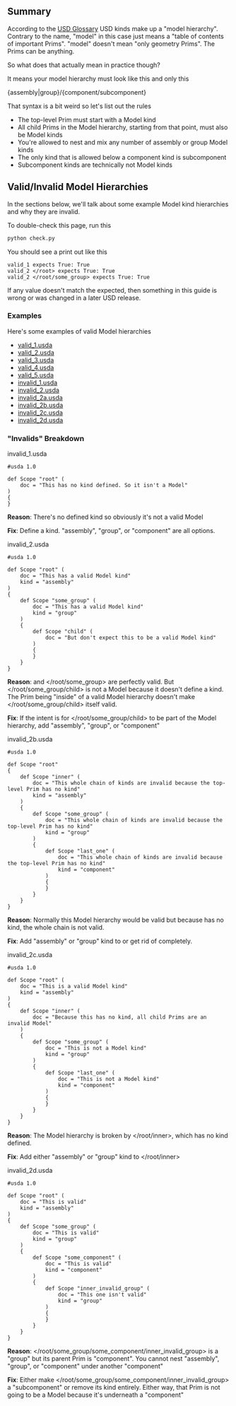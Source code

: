 ## Summary

According to the
[USD Glossary](https://graphics.pixar.com/usd/docs/USD-Glossary.html#USDGlossary-ModelHierarchy)
USD kinds make up a "model hierarchy". Contrary to the name, "model" in
this case just means a "table of contents of important Prims". "model"
doesn't mean "only geometry Prims". The Prims can be anything.

So what does that actually mean in practice though?

It means your model hierarchy must look like this and only this

{assembly|group}/{component/subcomponent}

That syntax is a bit weird so let's list out the rules

- The top-level Prim must start with a Model kind
- All child Prims in the Model hierarchy, starting from that point, must also be Model kinds
- You're allowed to nest and mix any number of assembly or group Model kinds
- The only kind that is allowed below a component kind is subcomponent
- Subcomponent kinds are technically not Model kinds


## Valid/Invalid Model Hierarchies

In the sections below, we'll talk about some example Model kind hierarchies and why they are invalid.

To double-check this page, run this

```sh
python check.py
```

You should see a print out like this

```
valid_1 expects True: True
valid_2 </root> expects True: True
valid_2 </root/some_group> expects True: True
```

If any value doesn't match the expected, then something in this guide is
wrong or was changed in a later USD release.


### Examples

Here's some examples of valid Model hierarchies

- [valid_1.usda](valid_1.usda)
- [valid_2.usda](valid_2.usda)
- [valid_3.usda](valid_3.usda)
- [valid_4.usda](valid_4.usda)
- [valid_5.usda](valid_5.usda)
- [invalid_1.usda](invalid_1.usda)
- [invalid_2.usda](invalid_2.usda)
- [invalid_2a.usda](invalid_2a.usda)
- [invalid_2b.usda](invalid_2b.usda)
- [invalid_2c.usda](invalid_2c.usda)
- [invalid_2d.usda](invalid_2d.usda)


### "Invalids" Breakdown

invalid_1.usda
```usda
#usda 1.0

def Scope "root" (
    doc = "This has no kind defined. So it isn't a Model"
)
{
}
```

**Reason**: There's no defined kind so obviously it's not a valid Model

**Fix**: Define a kind. "assembly", "group", or "component" are all options.


invalid_2.usda
```usda
#usda 1.0

def Scope "root" (
    doc = "This has a valid Model kind"
    kind = "assembly"
)
{
    def Scope "some_group" (
        doc = "This has a valid Model kind"
        kind = "group"
    )
    {
        def Scope "child" (
            doc = "But don't expect this to be a valid Model kind"
        )
        {
        }
    }
}

```

**Reason**: </root> and </root/some_group> are perfectly valid. But
</root/some_group/child> is not a Model because it doesn't define a
kind. The Prim being "inside" of a valid Model hierarchy doesn't make
</root/some_group/child> itself valid.

**Fix**: If the intent is for </root/some_group/child> to be part of the
Model hierarchy, add "assembly", "group", or "component"


invalid_2b.usda
```usda
#usda 1.0

def Scope "root"
{
    def Scope "inner" (
        doc = "This whole chain of kinds are invalid because the top-level Prim has no kind"
        kind = "assembly"
    )
    {
        def Scope "some_group" (
            doc = "This whole chain of kinds are invalid because the top-level Prim has no kind"
            kind = "group"
        )
        {
            def Scope "last_one" (
                doc = "This whole chain of kinds are invalid because the top-level Prim has no kind"
                kind = "component"
            )
            {
            }
        }
    }
}
```

**Reason**: Normally this Model hierarchy would be valid but because </root> has no kind, the whole chain is not valid.

**Fix**: Add "assembly" or "group" kind to </root> or get rid of </root> completely.

invalid_2c.usda
```usda
#usda 1.0

def Scope "root" (
    doc = "This is a valid Model kind"
    kind = "assembly"
)
{
    def Scope "inner" (
        doc = "Because this has no kind, all child Prims are an invalid Model"
    )
    {
        def Scope "some_group" (
            doc = "This is not a Model kind"
            kind = "group"
        )
        {
            def Scope "last_one" (
                doc = "This is not a Model kind"
                kind = "component"
            )
            {
            }
        }
    }
}
```

**Reason**: The Model hierarchy is broken by </root/inner>, which has no kind defined.

**Fix**: Add either "assembly" or "group" kind to </root/inner>


invalid_2d.usda
```usda
#usda 1.0

def Scope "root" (
    doc = "This is valid"
    kind = "assembly"
)
{
    def Scope "some_group" (
        doc = "This is valid"
        kind = "group"
    )
    {
        def Scope "some_component" (
            doc = "This is valid"
            kind = "component"
        )
        {
            def Scope "inner_invalid_group" (
                doc = "This one isn't valid"
                kind = "group"
            )
            {
            }
        }
    }
}
```

**Reason**: </root/some_group/some_component/inner_invalid_group> is a
"group" but its parent Prim is "component". You cannot nest "assembly",
"group", or "component" under another "component"

**Fix**: Either make
</root/some_group/some_component/inner_invalid_group> a "subcomponent"
or remove its kind entirely. Either way, that Prim is not going to be a
Model because it's underneath a "component"
